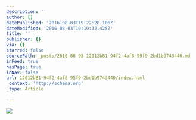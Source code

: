 ```yaml
---
description: ''
author: []
datePublished: '2016-08-03T19:22:28.106Z'
dateModified: '2016-08-03T19:19:32.425Z'
title: ''
publisher: {}
via: {}
starred: false
sourcePath: _posts/2016-08-03-12012b81-94f2-4af8-95f9-2bd1b9743440.md
inFeed: true
hasPage: true
inNav: false
url: 12012b81-94f2-4af8-95f9-2bd1b9743440/index.html
_context: 'http://schema.org'
_type: Article

---
```

![](https://the-grid-user-content.s3-us-west-2.amazonaws.com/e149c158-095f-4b40-b2aa-e6e83952e012.png)